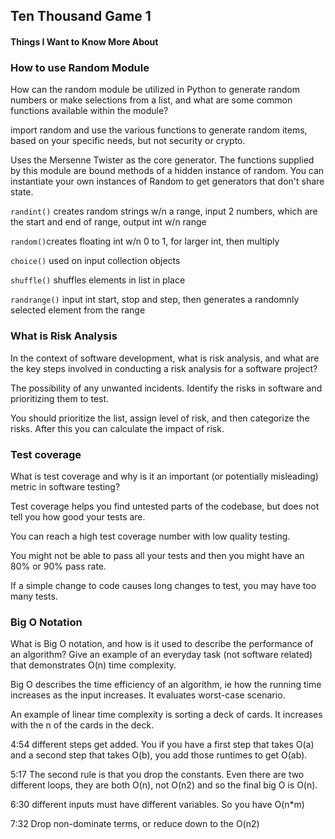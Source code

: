 ## Ten Thousand Game 1

#### Things I Want to Know More About



### How to use Random Module

How can the random module be utilized in Python to generate random numbers or make selections from a list, and what are some common functions available within the module?

import random and use the various functions to generate random items, based on your specific needs, but not security or crypto.

Uses the Mersenne Twister as the core generator. The functions supplied by this module are bound methods of a hidden instance of random. You can instantiate your own instances of Random to get generators that don't share state. 

`randint()` creates random strings w/n a range, input 2 numbers, which are the start and end of range, output int w/n range

`random()`creates floating int w/n 0 to 1, for larger int, then multiply
 
`choice()` used on input collection objects

`shuffle()` shuffles elements in list in place

`randrange()` input int start, stop and step, then generates a randomnly selected element from the range

### What is Risk Analysis

In the context of software development, what is risk analysis, and what are the key steps involved in conducting a risk analysis for a software project?

The possibility of any unwanted incidents. Identify the risks in software and prioritizing them to test. 

You should prioritize the list, assign level of risk, and then categorize the risks. After this you can calculate the impact of risk. 

### Test coverage

What is test coverage and why is it an important (or potentially misleading) metric in software testing?

Test coverage helps you find untested parts of the codebase, but does not tell you how good your tests are. 

You can reach a high test coverage number with low quality testing. 

You might not be able to pass all your tests and then you might have an 80% or 90% pass rate. 

If a simple change to code causes long changes to test, you may have too many tests.

### Big O Notation

What is Big O notation, and how is it used to describe the performance of an algorithm? Give an example of an everyday task (not software related) that demonstrates O(n) time complexity.

Big O describes the time efficiency of an algorithm, ie how the running time increases as the input increases.  It evaluates worst-case scenario. 

An example of linear time complexity is sorting a deck of cards. It increases with the n of the cards in the deck.

4:54 different steps get added. You if you have a first step that takes O(a) and a second step that takes O(b), you add those runtimes to get O(ab). 

5:17 The second rule is that you drop the constants. Even there are two different loops, they are both O(n), not O(n2) and so the final big O is O(n).

6:30 different inputs must have different variables. So you have O(n*m)

7:32 Drop non-dominate terms, or reduce down to the O(n2)






